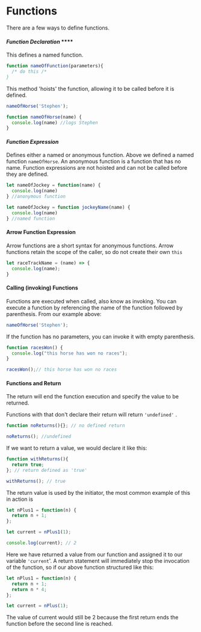 # Functions

There are a few ways to define functions. 

#### _**Function Declaration**_ ****

This defines a named function. 

```javascript
function nameOfFunction(parameters){
  /* do this /*
}
```

This method 'hoists' the function, allowing it to be called before it is defined. 

```javascript
nameOfHorse('Stephen');

function nameOfHorse(name) {
  console.log(name) //logs Stephen
}
```

#### _**Function Expression**_ 

Defines either a named or anonymous function. Above we defined a named function `nameOfHorse`. An anonymous function is a function that has no name. Function expressions are not hoisted and can not be called before they are defined. 

```javascript
let nameOfJockey = function(name) {
  console.log(name)
} //anonymous function

let nameOfJockey = function jockeyName(name) {
  console.log(name)
} //named function
```

#### Arrow Function Expression

Arrow functions are a short syntax for anonymous functions. Arrow functions retain the scope of the caller, so do not create their own `this`

```javascript
let raceTrackName = (name) => {
  console.log(name);
}
```

#### Calling \(invoking\) Functions

Functions are executed when called, also know as invoking. You can execute a function by referencing the name of the function followed by parenthesis. From our example above:

```javascript
nameOfHorse('Stephen');
```

If the function has no parameters, you can invoke it with empty parenthesis.

```javascript
function racesWon() {
  console.log("this horse has won no races");
}

racesWon();// this horse has won no races
```

#### Functions and Return

The return will end the function execution and specify the value to be returned. 

Functions with that don't declare their return will return `'undefined'` . 

```javascript
function noReturns(){}; // no defined return 

noReturns(); //undefined
```

If we want to return a value, we would declare it like this:  


```javascript
function withReturns(){ 
  return true;
}; // return defined as 'true' 

withReturns(); // true
```

The return value is used by the initiator, the most common example of this in action is

```javascript
let nPlus1 = function(n) {
  return n + 1;
};

let current = nPlus1(1);

console.log(current); // 2
```

Here we have returned a value from our function and assigned it to our variable `'current`'. A return statement will immediately stop the invocation of the function, so if our above function structured like this:

```javascript
let nPlus1 = function(n) {
  return n + 1;
  return n * 4;
};

let current = nPlus(1);
```

The value of current would still be 2 because the first return ends the function before the second line is reached.

